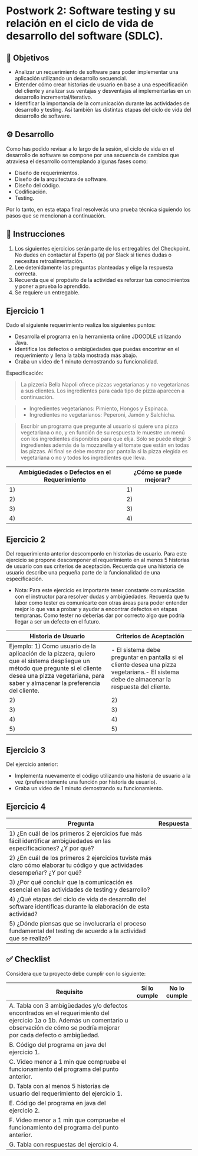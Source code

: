 # Postwork 2: Software testing y su relación en el ciclo de vida de desarrollo del software (SDLC).

## :dart: Objetivos

- Analizar un requerimiento de software para poder implementar una aplicación utilizando un desarrollo secuencial.
- Entender cómo crear historias de usuario en base a una especificación del cliente y analizar sus ventajas y desventajas al implementarlas en un desarrollo incremental/iterativo.
- Identificar la importancia de la comunicación durante las actividades de desarrollo y testing. Así también las distintas etapas del ciclo de vida del desarrollo de software.

## ⚙ Desarrollo

Como has podido revisar a lo largo de la sesión, el ciclo de vida en el desarrollo de software se compone por una secuencia de cambios que atraviesa el desarrollo contemplando algunas fases como:
- Diseño de requerimientos.
- Diseño de la arquitectura de software.
- Diseño del código.
- Codificación.
- Testing.
 
Por lo tanto, en esta etapa final resolverás una prueba técnica siguiendo los pasos que se mencionan a continuación.

## 📃 Instrucciones

1. Los siguientes ejercicios serán parte de los entregables del Checkpoint. No dudes en contactar al Experto (a) por Slack si tienes dudas o necesitas retroalimentación.
2. Lee detenidamente las preguntas planteadas y elige la respuesta correcta.
3. Recuerda que el propósito de la actividad es reforzar tus conocimientos y poner a prueba lo aprendido.
4. Se requiere un entregable. 

## Ejercicio 1

Dado el siguiente requerimiento realiza los siguientes puntos: 
- Desarrolla el programa en la herramienta online JDOODLE utilizando Java. 
- Identifica los defectos o ambigüedades que puedas encontrar en el requerimiento y llena la tabla mostrada más abajo.
- Graba un video de 1 minuto demostrando su funcionalidad.

Especificación:
> La pizzería Bella Napoli ofrece pizzas vegetarianas y no vegetarianas a sus clientes. Los ingredientes para cada tipo de pizza aparecen a continuación.

> - Ingredientes vegetarianos: Pimiento, Hongos y Espinaca.
> - Ingredientes no vegetarianos: Peperoni, Jamón y Salchicha.

> Escribir un programa que pregunte al usuario si quiere una pizza vegetariana o no, y en función de su respuesta le muestre un menú con los ingredientes disponibles para que elija. Sólo se puede elegir 3  ingredientes además de la mozzarella y el tomate que están en todas las pizzas. Al final se debe mostrar por pantalla si la pizza elegida es vegetariana o no y todos los ingredientes que lleva.

| Ambigüedades o Defectos en el Requerimiento | ¿Cómo se puede mejorar? |
| --- | --- |
| 1) | 1) |
| 2) | 2) |
| 3) | 3) |
| 4) | 4) |

## Ejercicio 2

Del requerimiento anterior descomponlo en historias de usuario. Para este ejercicio se propone descomponer el requerimiento en al menos 5 historias de usuario con sus criterios de aceptación. Recuerda que una historia de usuario describe una pequeña parte de la funcionalidad de una especificación.

* Nota: Para este ejercicio es importante tener constante comunicación con el instructor para resolver dudas y ambigüedades. Recuerda que tu labor como tester es comunicarte con otras áreas para poder entender mejor lo que vas a probar y ayudar a encontrar defectos en etapas tempranas. Como tester no deberías dar por correcto algo que podría llegar a ser un defecto en el futuro.

| Historia de Usuario | Criterios de Aceptación |
| --- | --- |
| Ejemplo: 1) Como usuario de la aplicación de la pizzera, quiero que el sistema despliegue un método que pregunte si el cliente desea una pizza vegetariana, para saber y almacenar la preferencia del cliente. | - El sistema debe preguntar en pantalla si el cliente desea una pizza vegetariana.\- El sistema debe de almacenar la respuesta del cliente. |
| 2) | 2) |
| 3) | 3) |
| 4) | 4) |
| 5) | 5) |

## Ejercicio 3

Del ejercicio anterior:

- Implementa nuevamente el código utilizando una historia de usuario a la vez (preferentemente una función por historia de usuario). 
- Graba un video de 1 minuto demostrando su funcionamiento.

## Ejercicio 4

| Pregunta | Respuesta |
| --- | --- |
| 1) ¿En cuál de los primeros 2 ejercicios fue más fácil identificar ambigüedades en las especificaciones? ¿Y por qué? |  |
| 2) ¿En cuál de los primeros 2 ejercicios tuviste más claro cómo elaborar tu código y que actividades desempeñar? ¿Y por qué? |  |
| 3) ¿Por qué concluir que la comunicación es esencial en las actividades de testing y desarrollo? |  |
| 4) ¿Qué etapas del ciclo de vida de desarrollo del software identificas durante la elaboración de esta actividad? |  |
| 5) ¿Dónde piensas que se involucraría el proceso fundamental del testing de acuerdo a la actividad que se realizó? |  |

## ✅ Checklist

Considera que tu proyecto debe cumplir con lo siguiente:

| Requisito | Sí lo cumple | No lo cumple |
| --- | --- | --- |
| A. Tabla con 3 ambigüedades y/o defectos encontrados en el requerimiento del ejercicio 1a o 1b. Además un comentario u observación de cómo se podría mejorar por cada defecto o ambigüedad. |  |  |
| B. Código del programa en java del ejercicio 1. |  |  |
| C. Video menor a 1 min  que compruebe el funcionamiento del programa del punto anterior. |  |  |
| D. Tabla con al menos 5 historias de usuario del requerimiento del ejercicio 1.  |  |  |
| E. Código del programa en java del ejercicio 2. |  |  |
| F. Video menor a 1 min  que compruebe el funcionamiento del programa del punto anterior. |  |  |
| G. Tabla con respuestas del ejercicio 4. |  |  |
